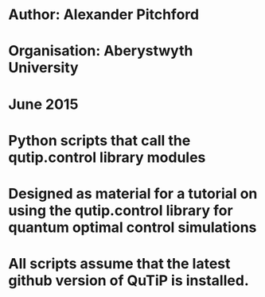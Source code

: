 # Author: Alexander Pitchford
# Organisation: Aberystwyth University
# June 2015

# Python scripts that call the qutip.control library modules
# Designed as material for a tutorial on using the qutip.control library for quantum optimal control simulations

# All scripts assume that the latest github version of QuTiP is installed.
 

